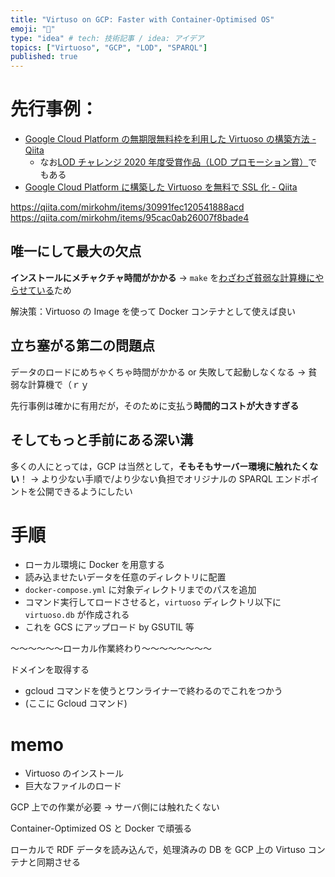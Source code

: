 ```yaml
---
title: "Virtuso on GCP: Faster with Container-Optimised OS"
emoji: "🚢"
type: "idea" # tech: 技術記事 / idea: アイデア
topics: ["Virtuoso", "GCP", "LOD", "SPARQL"]
published: true
---
```


# 先行事例：

- [Google Cloud Platform の無期限無料枠を利用した Virtuoso の構築方法 - Qiita](https://megalodon.jp/2021-1214-2256-07/https://qiita.com:443/mirkohm/items/30991fec120541888acd)
  - なお[LOD チャレンジ 2020 年度受賞作品（LOD プロモーション賞）](https://2020.lodc.jp/awardSymposium2020Report.html#:~:text=%E3%81%AF%E3%81%98%E3%82%81%E3%82%8B%EF%BC%81%E3%83%97%E3%83%AD%E3%82%B0%E3%83%A9%E3%83%9F%E3%83%B3%E3%82%B0%E3%82%BB%E3%83%83%E3%83%88-,%E3%83%86%E3%83%BC%E3%83%9E%E8%B3%9E%EF%BC%9A%20LOD%E3%83%97%E3%83%AD%E3%83%A2%E3%83%BC%E3%82%B7%E3%83%A7%E3%83%B3%E8%B3%9E,-%E4%BD%9C%E5%93%81%E5%90%8D)でもある
- [Google Cloud Platform に構築した Virtuoso を無料で SSL 化 - Qiita](https://megalodon.jp/2021-1214-2259-59/https://qiita.com:443/mirkohm/items/95cac0ab26007f8bade4)

https://qiita.com/mirkohm/items/30991fec120541888acd
https://qiita.com/mirkohm/items/95cac0ab26007f8bade4

## 唯一にして最大の欠点

**インストールにメチャクチャ時間がかかる** → `make` を[わざわざ貧弱な計算機にやらせている](https://qiita.com/mirkohm/items/30991fec120541888ac#virtuoso-のインストール)ため

解決策：Virtuoso の Image を使って Docker コンテナとして使えば良い

## 立ち塞がる第二の問題点

データのロードにめちゃくちゃ時間がかかる or 失敗して起動しなくなる → 貧弱な計算機で（ｒｙ

先行事例は確かに有用だが，そのために支払う**時間的コストが大きすぎる**

## そしてもっと手前にある深い溝

多くの人にとっては，GCP は当然として，**そもそもサーバー環境に触れたくない**！ → より少ない手順で/より少ない負担でオリジナルの SPARQL エンドポイントを公開できるようにしたい

# 手順

- ローカル環境に Docker を用意する
- 読み込ませたいデータを任意のディレクトリに配置
- `docker-compose.yml` に対象ディレクトリまでのパスを追加
- コマンド実行してロードさせると，`virtuoso` ディレクトリ以下に `virtuoso.db` が作成される
- これを GCS にアップロード by GSUTIL 等

～～～～～～ローカル作業終わり～～～～～～～～

ドメインを取得する

- gcloud コマンドを使うとワンライナーで終わるのでこれをつかう
- (ここに Gcloud コマンド)

# memo

- Virtuoso のインストール
- 巨大なファイルのロード

GCP 上での作業が必要 → サーバ側には触れたくない

Container-Optimized OS と Docker で頑張る

ローカルで RDF データを読み込んで，処理済みの DB を GCP 上の Virtuso コンテナと同期させる
